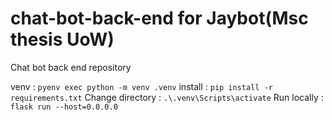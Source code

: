 # chat-bot-back-end for Jaybot(Msc thesis UoW)
Chat bot back end repository 

venv : `pyenv exec python -m venv .venv`
install : `pip install -r requirements.txt`
Change directory : `.\.venv\Scripts\activate`
Run locally : `flask run --host=0.0.0.0`
